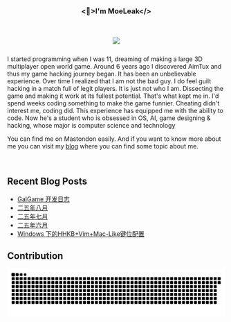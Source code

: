 ### <div align="center"> <👀>I'm MoeLeak</>

<h1 align="center">
    <img src="https://readme-typing-svg.herokuapp.com/?font=Righteous&size=35&center=true&vCenter=true&width=500&height=70&duration=4000&lines=Hi+There!+👋;+I'm+MoeLeak;" />
</h1>

I started programming when I was 11, dreaming of making a large 3D multiplayer open world game. Around 6 years ago I discovered AimTux and thus my game hacking journey began. It has been an unbelievable experience. Over time I realized that I am not the bad guy. I do feel guilt hacking in a match full of legit players. It is just not who I am. Dissecting the game and making it work at its fullest potential. That's what kept me in. I'd spend weeks coding something to make the game funnier. Cheating didn't interest me, coding did. This experience has equipped me with the ability to code. Now he's a student who is obsessed in OS, AI, game designing & hacking, whose major is computer science and technology<br>

You can find me on Mastondon easily. And if you want to know more about me you can visit my [blog](https://leak.moe) where you can find some topic about me.
</div>
<br/>

## Recent Blog Posts

<!-- BLOG-POST-LIST:START -->
- [GalGame 开发日志](https://leak.moe/2025/08/07/GalGame-%E5%BC%80%E5%8F%91%E6%97%A5%E5%BF%97/)
- [二五年八月](https://leak.moe/2025/08/01/%E4%BA%8C%E4%BA%94%E5%B9%B4%E5%85%AB%E6%9C%88/)
- [二五年七月](https://leak.moe/2025/07/07/%E4%BA%8C%E4%BA%94%E5%B9%B4%E4%B8%83%E6%9C%88/)
- [二五年六月](https://leak.moe/2025/06/14/%E4%BA%8C%E4%BA%94%E5%B9%B4%E5%85%AD%E6%9C%88/)
- [Windows 下的HHKB+Vim+Mac-Like键位配置](https://leak.moe/2025/06/03/Windows-%E4%B8%8B%E7%9A%84HHKB-Vim-Mac-Like%E9%94%AE%E4%BD%8D%E9%85%8D%E7%BD%AE/)
<!-- BLOG-POST-LIST:END -->


## Contribution
![](https://raw.githubusercontent.com/MoeLeak/moeleak/output/github-contribution-grid-snake.svg)

